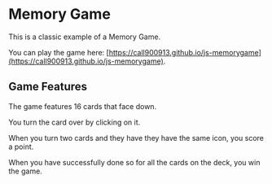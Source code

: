 # Memory Game

This is a classic example of a Memory Game.

You can play the game here: [https://call900913.github.io/js-memorygame](https://call900913.github.io/js-memorygame).

## Game Features
The game features 16 cards that face down.

You turn the card over by clicking on it.

When you turn two cards and they have they have the same icon, you score a point.

When you have successfully done so for all the cards on the deck, you win the game.
